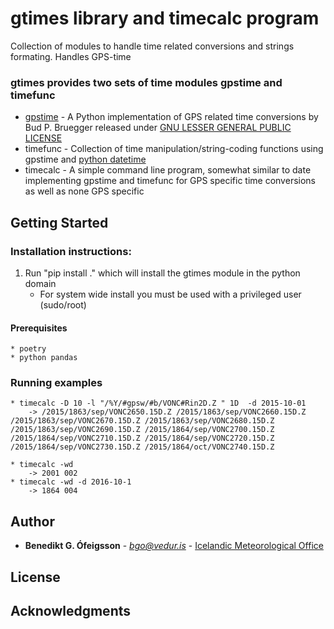 # gtimes library and timecalc program

Collection of modules to handle time related conversions and strings formating. Handles GPS-time

### gtimes provides two sets of time modules gpstime and timefunc
* [gpstime](http://software.ligo.org/docs/glue/glue.gpstime-module.html#GpsSecondsFromPyUTC) - A Python implementation of GPS related time conversions by Bud P. Bruegger released under [GNU LESSER GENERAL PUBLIC LICENSE](https://www.gnu.org/licenses/lgpl.html)
* timefunc - Collection of time manipulation/string-coding functions using gpstime and [python datetime ](https://docs.python.org/3/library/datetime.html) 
* timecalc - A simple command line program, somewhat similar to date implementing gpstime and timefunc for GPS specific time conversions
             as well as none GPS specific

## Getting Started

### Installation instructions:

  1. Run "pip install ." which will install the gtimes module in the python domain
     *  For system wide install you must be used with a privileged user (sudo/root)

#### Prerequisites
    * poetry
    * python pandas


### Running examples
    
    * timecalc -D 10 -l "/%Y/#gpsw/#b/VONC#Rin2D.Z " 1D  -d 2015-10-01 
        -> /2015/1863/sep/VONC2650.15D.Z /2015/1863/sep/VONC2660.15D.Z /2015/1863/sep/VONC2670.15D.Z /2015/1863/sep/VONC2680.15D.Z /2015/1863/sep/VONC2690.15D.Z /2015/1864/sep/VONC2700.15D.Z /2015/1864/sep/VONC2710.15D.Z /2015/1864/sep/VONC2720.15D.Z /2015/1864/sep/VONC2730.15D.Z /2015/1864/oct/VONC2740.15D.Z  

    * timecalc -wd
        -> 2001 002
    * timecalc -wd -d 2016-10-1
        -> 1864 004



## Author

* **Benedikt G. Ófeigsson** - *bgo@vedur.is* - [Icelandic Meteorological Office](http://en.vedur.is)


## License


## Acknowledgments

